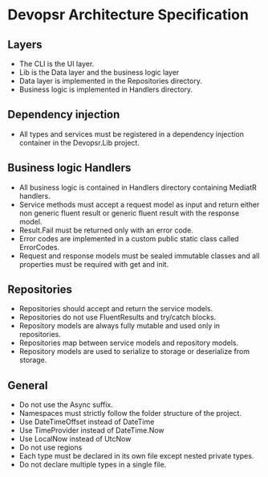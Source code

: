 # Devopsr Architecture Specification

## Layers
- The CLI is the UI layer.
- Lib is the Data layer and the business logic layer
- Data layer is implemented in the Repositories directory.
- Business logic is implemented in Handlers directory.

## Dependency injection
- All types and services must be registered in a dependency injection container in the Devopsr.Lib project.

## Business logic Handlers
- All business logic is contained in Handlers directory containing MediatR handlers.
- Service methods must accept a request model as input and return either non generic fluent result or generic fluent result with the response model.
- Result.Fail must be returned only with an error code.
- Error codes are implemented in a custom public static class called ErrorCodes.
- Request and response models must be sealed immutable classes and all properties must be required with get and init.

## Repositories
- Repositories should accept and return the service models.
- Repositories do not use FluentResults and try/catch blocks.
- Repository models are always fully mutable and used only in repositories.
- Repositories map between service models and repository models.
- Repository models are used to serialize to storage or deserialize from storage.

## General
- Do not use the Async suffix.
- Namespaces must strictly follow the folder structure of the project.
- Use DateTimeOffset instead of DateTime
- Use TimeProvider instead of DateTime.Now
- Use LocalNow instead of UtcNow
- Do not use regions
- Each type must be declared in its own file except nested private types.
- Do not declare multiple types in a single file.